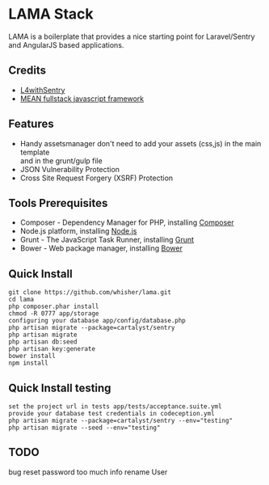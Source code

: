 # LAMA Stack
LAMA is a boilerplate that provides a nice starting point for Laravel/Sentry and AngularJS based applications.

## Credits
* [L4withSentry](https://github.com/rydurham/L4withSentry)
* [MEAN fullstack javascript framework](http://mean.io)

## Features
* Handy assetsmanager don't need to add your assets (css,js) in the main template  
  and in the grunt/gulp file
* JSON Vulnerability Protection
* Cross Site Request Forgery (XSRF) Protection

## Tools Prerequisites
* Composer - Dependency Manager for PHP, installing [Composer](https://getcomposer.org/)
* Node.js platform, installing [Node.js](http://www.nodejs.org/download/)
* Grunt - The JavaScript Task Runner, installing [Grunt](http://gruntjs.com/)
* Bower - Web package manager, installing [Bower](http://bower.io/)

## Quick Install
    git clone https://github.com/whisher/lama.git
    cd lama
    php composer.phar install
    chmod -R 0777 app/storage
    configuring your database app/config/database.php
    php artisan migrate --package=cartalyst/sentry
    php artisan migrate
    php artisan db:seed
    php artisan key:generate
    bower install
    npm install

## Quick Install testing
    set the project url in tests app/tests/acceptance.suite.yml
    provide your database test credentials in codeception.yml
    php artisan migrate --package=cartalyst/sentry --env="testing"
    php artisan migrate --seed --env="testing"

## TODO
   bug reset password too much info
   rename User